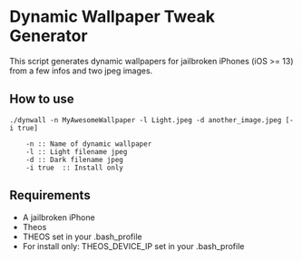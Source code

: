 # Dynamic Wallpaper Tweak Generator

This script generates dynamic wallpapers for jailbroken iPhones (iOS >= 13) from a few infos and two jpeg images.

## How to use

```shell
./dynwall -n MyAwesomeWallpaper -l Light.jpeg -d another_image.jpeg [-i true]

	-n :: Name of dynamic wallpaper
	-l :: Light filename jpeg
	-d :: Dark filename jpeg
	-i true  :: Install only
```

## Requirements

- A jailbroken iPhone
- Theos
- THEOS set in your .bash_profile
- For install only: THEOS_DEVICE_IP set in your .bash_profile
